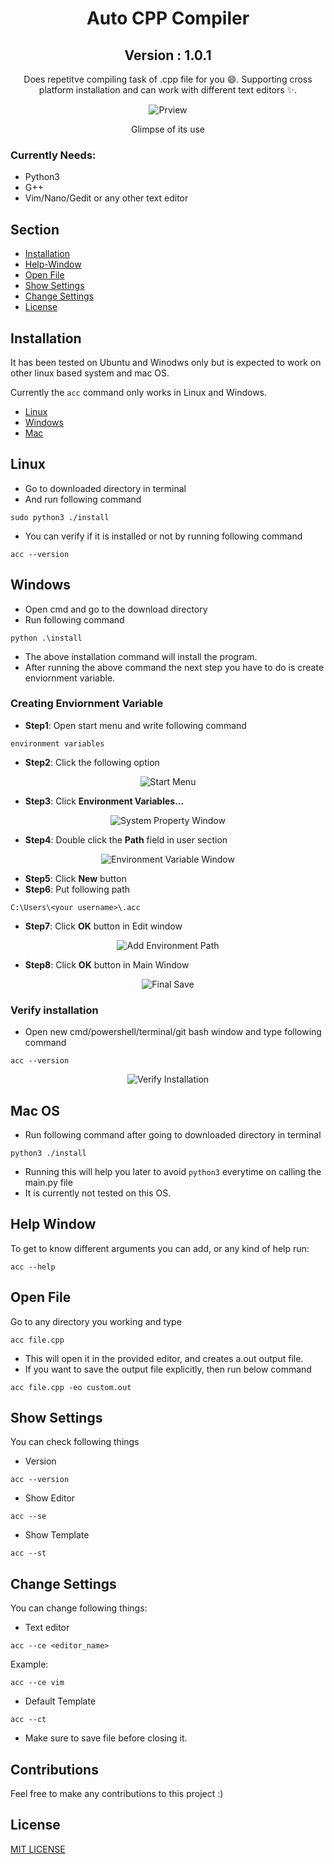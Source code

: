 <div align="center">

# Auto CPP Compiler
## Version : 1.0.1

Does repetitve compiling task of .cpp file for you :smile:. Supporting cross platform installation and can work with different text editors :sparkles:.

![Prview](./assets/preview.gif)

Glimpse of its use

</div>

### Currently Needs:
- Python3
- G++
- Vim/Nano/Gedit or any other text editor

## Section
- [Installation](#installation)
- [Help-Window](#help-window)
- [Open File](#open-file)
- [Show Settings](#show-settings)
- [Change Settings](#change-settings)
- [License](#license)

## Installation

It has been tested on Ubuntu and Winodws only but is expected to work on other linux based system and mac OS.

Currently the `acc` command only works in Linux and Windows. 

- [Linux](#linux)
- [Windows](#Windows)
- [Mac](#Mac-OS)

## Linux
- Go to downloaded directory in terminal
- And run following command
```
sudo python3 ./install
```
- You can verify if it is installed or not by running following command
```
acc --version
```

## Windows
- Open cmd and go to the download directory
- Run following command
```
python .\install
```
- The above installation command will install the program.
- After running the above command the next step you have to do is create enviornment variable.
### Creating Enviornment Variable
- **Step1**: Open start menu and write following command
```
environment variables
```
- **Step2**: Click the following option

<div align="center">

![Start Menu](./assets/start_menu_search.png)

</div>

- **Step3**: Click **Environment Variables...**

<div align="center">

![System Property Window](./assets/system_properties_window.png)

</div>

- **Step4**: Double click the **Path** field in user section

<div align="center">

![Environment Variable Window](./assets/env_var_window.png)

</div>

- **Step5**: Click **New** button
- **Step6**: Put following path
```
C:\Users\<your username>\.acc
```
- **Step7**: Click **OK** button in Edit window

<div align="center">

![Add Environment Path](./assets/add_env_path.png)

</div>

- **Step8**: Click **OK** button in Main Window

<div align="center">

![Final Save](./assets/final_save.png)

</div>

### Verify installation
- Open new cmd/powershell/terminal/git bash window and type following command
```
acc --version
```
<div align="center">

![Verify Installation](./assets/verify_installation.png)

</div>

## Mac OS
- Run following command after going to downloaded directory in terminal
```
python3 ./install
```
- Running this will help you later to avoid `python3` everytime on calling the main.py file
- It is currently not tested on this OS.

## Help Window
To get to know different arguments you can add, or any kind of help run:
```
acc --help
```

## Open File
Go to any directory you working and type
```
acc file.cpp
```
- This will open it in the provided editor, and creates a.out output file.
- If you want to save the output file explicitly, then run below command
```
acc file.cpp -eo custom.out
```

## Show Settings
You can check following things
- Version
```
acc --version
```
- Show Editor
```
acc --se
```
- Show Template
```
acc --st
```

## Change Settings
You can change following things:
- Text editor
```
acc --ce <editor_name>
```
Example:
```
acc --ce vim
```
- Default Template
```
acc --ct
```
- Make sure to save file before closing it.

## Contributions
Feel free to make any contributions to this project :)

## License
[MIT LICENSE](LICENSE)